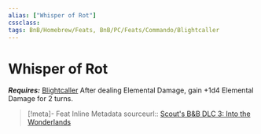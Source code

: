 ```yaml
---
alias: ["Whisper of Rot"]
cssclass: 
tags: BnB/Homebrew/Feats, BnB/PC/Feats/Commando/Blightcaller
---
```

# Whisper of Rot
___Requires:___ [Blightcaller](../Classes/Commando/Blightcaller.md)
After dealing Elemental Damage, gain +1d4 Elemental Damage for 2 turns.

> [!meta]- Feat Inline Metadata
> sourceurl:: [Scout's B&B DLC 3: Into the Wonderlands](https://docs.google.com/document/d/1MLOgrWwcLNTnP9PuXrKiLImy7SUh4hXO8arVUAlmdp0/edit)

